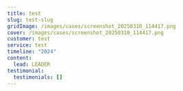 ```yaml
---
title: test
slug: test-slug
gridImage: /images/cases/screenshot_20250310_114417.png
cover: /images/cases/screenshot_20250310_114417.png
customer: test
service: test
timeline: "2024"
content:
  lead: L﻿EADER
testimonial:
  testimonials: []
---
```

